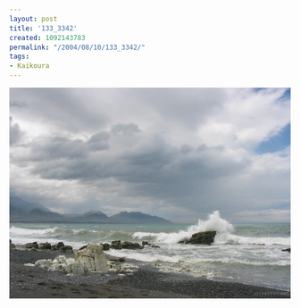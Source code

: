 ```yaml
---
layout: post
title: '133_3342'
created: 1092143783
permalink: "/2004/08/10/133_3342/"
tags:
- Kaikoura
---
```


<img src="/image/images/133_3342-1170.jpg"/>

